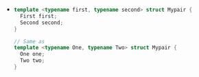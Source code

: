 - ```C++
  template <typename first, typename second> struct Mypair {
    First first;
    Second second;
  }
  
  // Same as 
  template <typename One, typename Two> struct Mypair {
    One one;
    Two two;
  }
  ```